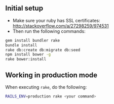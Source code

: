 ## Initial setup

* Make sure your ruby has SSL certificates: http://stackoverflow.com/a/27298259/974531
* Then run the following commands:

```bash
gem install bundler rake
bundle install
rake db:create db:migrate db:seed
npm install bower -g
rake bower:install
```

## Working in production mode

When executing `rake`, do the following:

```bash
RAILS_ENV=production rake <your command>
```